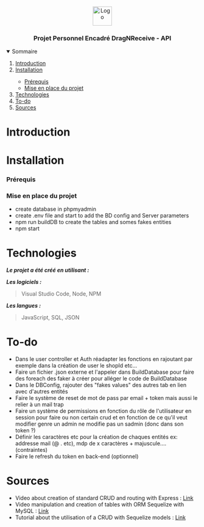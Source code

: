 <br />
<p align="center">
    <img src="https://www.promeo-formation.fr/themes/custom/promeo/img/logos/logo_promeo_white.svg" alt="Logo" height="50px"><br>
    <h3 align="center">Projet Personnel Encadré DragNReceive - API </h3>
        
<details open="open">
  <summary>Sommaire</summary>
  <ol>
    <li>
      <a href="#Introduction">Introduction</a>
    </li>
    <li>
      <a href="#Installation">Installation</a>
    </li>
    <ul>
        <li>
            <a href="#prérequis">Prérequis</a>
        </li>
        <li>
            <a href="#mise-en-place-du-projet">Mise en place du projet</a>
        </li>
    </ul>
    <li>
      <a href="#Technologies">Technologies</a>
    </li>
    <li>
      <a href="#To-do">To-do</a>
    </li>
    <li>
      <a href="#Sources">Sources</a>
    </li>
</details> 
    
# Introduction
    

    
# Installation

### Prérequis

### Mise en place du projet

- create database in phpmyadmin
- create .env file and start to add the BD config and Server parameters
- npm run buildDB to create the tables and somes fakes entities
- npm start
    
# Technologies

***Le projet a été créé en utilisant :***

***Les logiciels :***

> Visual Studio Code,
> Node,
> NPM

***Les langues :***

> JavaScript,
> SQL,
> JSON

# To-do

- Dans le user controller et Auth réadapter les fonctions en rajoutant par exemple dans la création de user le shopId etc...
- Faire un fichier .json externe et l'appeler dans BuildDatabase pour faire des foreach des faker à créer pour alléger le code de BuildDatabase
- Dans le DBConfig, rajouter des "fakes values" des autres tab en lien avec d'autres entités
- Faire le système de reset de mot de pass par email + token mais aussi le relier à un mail trap
- Faire un système de permissions en fonction du rôle de l'utilisateur en session pour faire ou non certain crud et en fonction de ce qu'il veut modifier genre un admin ne modifie pas un sadmin (donc dans son token ?)
- Définir les caractères etc pour la création de chaques entités ex: addresse mail (@ . etc), mdp de x caractères + majuscule.... (contraintes)
- Faire le refresh du token en back-end (optionnel)

# Sources

- Video about creation of standard CRUD and routing with Express : [Link](https://youtu.be/l8WPWK9mS5M?list=PLzBCdvbn0AZWnKk55ezv82IwNm7lJcu_N)
- Video manipulation and creation of tables with ORM Sequelize with MySQL : [Link](https://youtu.be/ExTZYpyAn6s?list=PLzBCdvbn0AZWnKk55ezv82IwNm7lJcu_N)
- Tutorial about the utilisation of a CRUD with Sequelize models : [Link](https://www.bezkoder.com/node-js-express-sequelize-mysql/)
